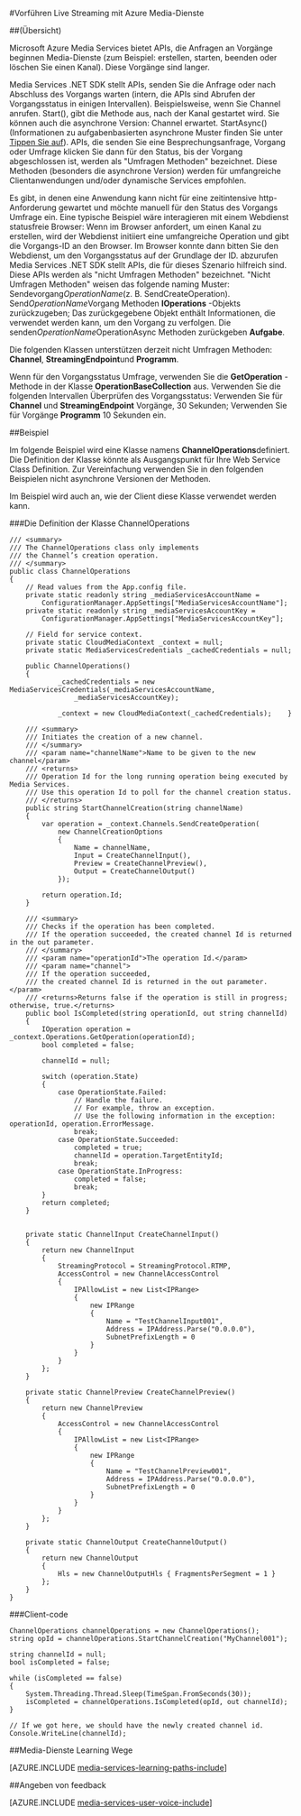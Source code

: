 <properties 
    pageTitle="Abrufen der zeitintensive Vorgänge | Microsoft Azure" 
    description="In diesem Thema wird gezeigt, wie zeitintensive Vorgänge Umfrage." 
    services="media-services" 
    documentationCenter="" 
    authors="juliako" 
    manager="erikre" 
    editor=""/>

<tags 
    ms.service="media-services" 
    ms.workload="media" 
    ms.tgt_pltfrm="na" 
    ms.devlang="na" 
    ms.topic="article" 
    ms.date="09/26/2016" 
    ms.author="juliako"/>


#<a name="delivering-live-streaming-with-azure-media-services"></a>Vorführen Live Streaming mit Azure Media-Dienste

##<a name="overview"></a>(Übersicht)

Microsoft Azure Media Services bietet APIs, die Anfragen an Vorgänge beginnen Media-Dienste (zum Beispiel: erstellen, starten, beenden oder löschen Sie einen Kanal). Diese Vorgänge sind langer.

Media Services .NET SDK stellt APIs, senden Sie die Anfrage oder nach Abschluss des Vorgangs warten (intern, die APIs sind Abrufen der Vorgangsstatus in einigen Intervallen). Beispielsweise, wenn Sie Channel anrufen. Start(), gibt die Methode aus, nach der Kanal gestartet wird. Sie können auch die asynchrone Version: Channel erwartet. StartAsync() (Informationen zu aufgabenbasierten asynchrone Muster finden Sie unter [Tippen Sie auf](https://msdn.microsoft.com/library/hh873175(v=vs.110).aspx)). APIs, die senden Sie eine Besprechungsanfrage, Vorgang oder Umfrage klicken Sie dann für den Status, bis der Vorgang abgeschlossen ist, werden als "Umfragen Methoden" bezeichnet. Diese Methoden (besonders die asynchrone Version) werden für umfangreiche Clientanwendungen und/oder dynamische Services empfohlen.

Es gibt, in denen eine Anwendung kann nicht für eine zeitintensive http-Anforderung gewartet und möchte manuell für den Status des Vorgangs Umfrage ein. Eine typische Beispiel wäre interagieren mit einem Webdienst statusfreie Browser: Wenn im Browser anfordert, um einen Kanal zu erstellen, wird der Webdienst initiiert eine umfangreiche Operation und gibt die Vorgangs-ID an den Browser. Im Browser konnte dann bitten Sie den Webdienst, um den Vorgangsstatus auf der Grundlage der ID. abzurufen Media Services .NET SDK stellt APIs, die für dieses Szenario hilfreich sind. Diese APIs werden als "nicht Umfragen Methoden" bezeichnet.
"Nicht Umfragen Methoden" weisen das folgende naming Muster: Sendevorgang*OperationName*(z. B. SendCreateOperation). Send*OperationName*Vorgang Methoden **IOperations** -Objekts zurückzugeben; Das zurückgegebene Objekt enthält Informationen, die verwendet werden kann, um den Vorgang zu verfolgen. Die senden*OperationName*OperationAsync Methoden zurückgeben **Aufgabe<IOperation>**.

Die folgenden Klassen unterstützen derzeit nicht Umfragen Methoden: **Channel**, **StreamingEndpoint**und **Programm**.

Wenn für den Vorgangsstatus Umfrage, verwenden Sie die **GetOperation** -Methode in der Klasse **OperationBaseCollection** aus. Verwenden Sie die folgenden Intervallen Überprüfen des Vorgangsstatus: Verwenden Sie für **Channel** und **StreamingEndpoint** Vorgänge, 30 Sekunden; Verwenden Sie für Vorgänge **Programm** 10 Sekunden ein.


##<a name="example"></a>Beispiel

Im folgende Beispiel wird eine Klasse namens **ChannelOperations**definiert. Die Definition der Klasse könnte als Ausgangspunkt für Ihre Web Service Class Definition. Zur Vereinfachung verwenden Sie in den folgenden Beispielen nicht asynchrone Versionen der Methoden.

Im Beispiel wird auch an, wie der Client diese Klasse verwendet werden kann.

###<a name="channeloperations-class-definition"></a>Die Definition der Klasse ChannelOperations

    /// <summary> 
    /// The ChannelOperations class only implements 
    /// the Channel’s creation operation. 
    /// </summary> 
    public class ChannelOperations
    {
        // Read values from the App.config file.
        private static readonly string _mediaServicesAccountName =
            ConfigurationManager.AppSettings["MediaServicesAccountName"];
        private static readonly string _mediaServicesAccountKey =
            ConfigurationManager.AppSettings["MediaServicesAccountKey"];
    
        // Field for service context.
        private static CloudMediaContext _context = null;
        private static MediaServicesCredentials _cachedCredentials = null;
    
        public ChannelOperations()
        {
                _cachedCredentials = new MediaServicesCredentials(_mediaServicesAccountName,
                    _mediaServicesAccountKey);
    
                _context = new CloudMediaContext(_cachedCredentials);    }
    
        /// <summary>  
        /// Initiates the creation of a new channel.  
        /// </summary>  
        /// <param name="channelName">Name to be given to the new channel</param>  
        /// <returns>  
        /// Operation Id for the long running operation being executed by Media Services. 
        /// Use this operation Id to poll for the channel creation status. 
        /// </returns> 
        public string StartChannelCreation(string channelName)
        {
            var operation = _context.Channels.SendCreateOperation(
                new ChannelCreationOptions
                {
                    Name = channelName,
                    Input = CreateChannelInput(),
                    Preview = CreateChannelPreview(),
                    Output = CreateChannelOutput()
                });
    
            return operation.Id;
        }
    
        /// <summary> 
        /// Checks if the operation has been completed. 
        /// If the operation succeeded, the created channel Id is returned in the out parameter.
        /// </summary> 
        /// <param name="operationId">The operation Id.</param> 
        /// <param name="channel">
        /// If the operation succeeded, 
        /// the created channel Id is returned in the out parameter.</param>
        /// <returns>Returns false if the operation is still in progress; otherwise, true.</returns> 
        public bool IsCompleted(string operationId, out string channelId)
        {
            IOperation operation = _context.Operations.GetOperation(operationId);
            bool completed = false;
    
            channelId = null;
    
            switch (operation.State)
            {
                case OperationState.Failed:
                    // Handle the failure. 
                    // For example, throw an exception. 
                    // Use the following information in the exception: operationId, operation.ErrorMessage.
                    break;
                case OperationState.Succeeded:
                    completed = true;
                    channelId = operation.TargetEntityId;
                    break;
                case OperationState.InProgress:
                    completed = false;
                    break;
            }
            return completed;
        }
    
    
        private static ChannelInput CreateChannelInput()
        {
            return new ChannelInput
            {
                StreamingProtocol = StreamingProtocol.RTMP,
                AccessControl = new ChannelAccessControl
                {
                    IPAllowList = new List<IPRange>
                    {
                        new IPRange
                        {
                            Name = "TestChannelInput001",
                            Address = IPAddress.Parse("0.0.0.0"),
                            SubnetPrefixLength = 0
                        }
                    }
                }
            };
        }
    
        private static ChannelPreview CreateChannelPreview()
        {
            return new ChannelPreview
            {
                AccessControl = new ChannelAccessControl
                {
                    IPAllowList = new List<IPRange>
                    {
                        new IPRange
                        {
                            Name = "TestChannelPreview001",
                            Address = IPAddress.Parse("0.0.0.0"),
                            SubnetPrefixLength = 0
                        }
                    }
                }
            };
        }
    
        private static ChannelOutput CreateChannelOutput()
        {
            return new ChannelOutput
            {
                Hls = new ChannelOutputHls { FragmentsPerSegment = 1 }
            };
        }
    }

###<a name="the-client-code"></a>Client-code

    ChannelOperations channelOperations = new ChannelOperations();
    string opId = channelOperations.StartChannelCreation("MyChannel001");
    
    string channelId = null;
    bool isCompleted = false;
    
    while (isCompleted == false)
    {
        System.Threading.Thread.Sleep(TimeSpan.FromSeconds(30));
        isCompleted = channelOperations.IsCompleted(opId, out channelId);
    }
    
    // If we got here, we should have the newly created channel id.
    Console.WriteLine(channelId);
 


##<a name="media-services-learning-paths"></a>Media-Dienste Learning Wege

[AZURE.INCLUDE [media-services-learning-paths-include](../../includes/media-services-learning-paths-include.md)]

##<a name="provide-feedback"></a>Angeben von feedback

[AZURE.INCLUDE [media-services-user-voice-include](../../includes/media-services-user-voice-include.md)]
